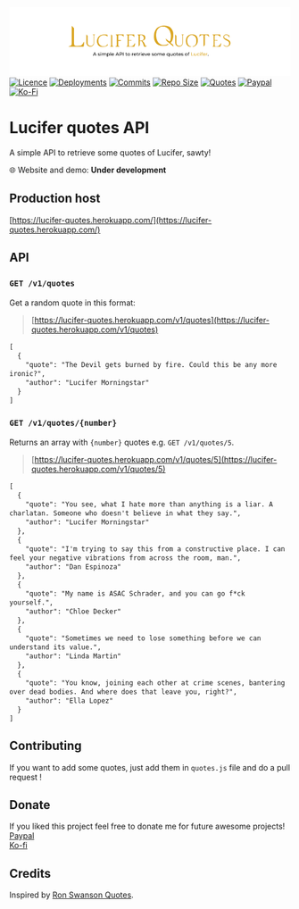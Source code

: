 ![](LuciferQuotesAPI-Banner.png)</br>
[![Licence](https://img.shields.io/github/license/shadowoff09/lucifer-quotes)](https://github.com/shadowoff09/lucifer-quotes/blob/main/LICENSE)
[![Deployments](https://img.shields.io/github/deployments/shadowoff09/lucifer-quotes/lucifer-quotes)](https://github.com/shadowoff09/lucifer-quotes)
[![Commits](https://img.shields.io/github/last-commit/shadowoff09/lucifer-quotes)](https://github.com/shadowoff09/lucifer-quotes/commits/main)
[![Repo Size](https://img.shields.io/github/repo-size/shadowoff09/lucifer-quotes)](https://github.com/shadowoff09/lucifer-quotes)
[![Quotes](https://img.shields.io/badge/quotes-67-blue)](https://github.com/shadowoff09/lucifer-quotes/blob/main/quotes.js)
[![Paypal](https://img.shields.io/badge/Paypal-Donate-blue)](https://paypal.me/diogogaspar123)
[![Ko-Fi](https://img.shields.io/badge/Ko--Fi-Donate-ff69b4)](https://ko-fi.com/shadowoff09)


# Lucifer quotes API

A simple API to retrieve some quotes of Lucifer, sawty!

:globe_with_meridians: Website and demo: **Under development**

## Production host

[https://lucifer-quotes.herokuapp.com/](https://lucifer-quotes.herokuapp.com/)

## API

### `GET /v1/quotes`

Get a random quote in this format:

> [https://lucifer-quotes.herokuapp.com/v1/quotes](https://lucifer-quotes.herokuapp.com/v1/quotes)

	[
	  {
	    "quote": "The Devil gets burned by fire. Could this be any more ironic?",
	    "author": "Lucifer Morningstar"
	  }
	]


### `GET /v1/quotes/{number}`

Returns an array with `{number}` quotes e.g. `GET /v1/quotes/5`.

> [https://lucifer-quotes.herokuapp.com/v1/quotes/5](https://lucifer-quotes.herokuapp.com/v1/quotes/5)

	[
	  {
	    "quote": "You see, what I hate more than anything is a liar. A charlatan. Someone who doesn't believe in what they say.",
	    "author": "Lucifer Morningstar"
	  },
	  {
	    "quote": "I'm trying to say this from a constructive place. I can feel your negative vibrations from across the room, man.",
	    "author": "Dan Espinoza"
	  },
	  {
	    "quote": "My name is ASAC Schrader, and you can go f*ck yourself.",
	    "author": "Chloe Decker"
	  },
	  {
	    "quote": "Sometimes we need to lose something before we can understand its value.",
	    "author": "Linda Martin"
	  },
	  {
	    "quote": "You know, joining each other at crime scenes, bantering over dead bodies. And where does that leave you, right?",
	    "author": "Ella Lopez"
	  }
	]


## Contributing

If you want to add some quotes, just add them in `quotes.js` file and do a pull request !

## Donate
If you liked this project feel free to donate me for future awesome projects!</br>
[Paypal](https://paypal.me/diogogaspar123)</br>
[Ko-fi](https://ko-fi.com/shadowoff09)

## Credits

Inspired by [Ron Swanson Quotes](https://github.com/jamesseanwright/ron-swanson-quotes).
